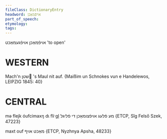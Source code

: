 ```yaml
---
fileClass: DictionaryEntry
headword: אויפֿמאַכן
part_of_speech: 
etymology: 
tags: 
---
```

אויפֿמאַכן
אויפֿגעמאַכט
'to open'

WESTERN
========

Mach'n שטן 's Maul nit auf.
{Maißim un Schnokes vun e Handelewos, LEIPZIG 1845: 40}

CENTRAL
========

mə flejk óufcimaxŋ dɩ fliˑgl̩ מע פֿלעג אויפֿצומאַכן די פֿליגל {ETCP, Sîg Felső Szek, 47223}

maxt ouf מאַכט אויף {ETCP, Nyzhnya Apsha, 48233}
